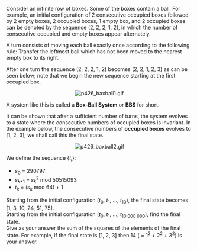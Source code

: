 <p>
Consider an infinite row of boxes. Some of the boxes contain a ball. For example, an initial configuration of 2 consecutive occupied boxes followed by 2 empty boxes, 2 occupied boxes, 1 empty box, and 2 occupied boxes can be denoted by the sequence (2, 2, 2, 1, 2), in which the number of consecutive occupied and empty boxes appear alternately.
</p>
<p>
A turn consists of moving each ball exactly once according to the following rule: Transfer the leftmost ball which has not been moved to the nearest empty box to its right.
</p>
<p>
After one turn the sequence (2, 2, 2, 1, 2) becomes (2, 2, 1, 2, 3) as can be seen below; note that we begin the new sequence starting at the first occupied box.
</p>

<div align="center">
<img src="project/images/p426_baxball1.gif" alt="p426_baxball1.gif" /></div>

<p>
A system like this is called a <b>Box-Ball System</b> or <b>BBS</b> for short.
</p>
<p>
It can be shown that after a sufficient number of turns, the system evolves to a state where the consecutive numbers of occupied boxes is invariant. In the example below, the consecutive numbers of <b>occupied boxes</b> evolves to [1, 2, 3]; we shall call this the final state.
</p>

<div align="center">
<img src="project/images/p426_baxball2.gif" alt="p426_baxball2.gif" /></div>

<p>
We define the sequence {<var>t</var><sub><var>i</var></sub>}:<br /></p><ul><li><var>s</var><sub>0</sub> = 290797
</li><li><var>s</var><sub><var>k</var>+1</sub> = <var>s</var><sub><var>k</var></sub><sup>2</sup> mod 50515093
</li><li><var>t</var><sub><var>k</var></sub> = (<var>s</var><sub><var>k</var></sub> mod 64) + 1
</li></ul><p>
Starting from the initial configuration (<var>t</var><sub>0</sub>, <var>t</var><sub>1</sub>, …, <var>t</var><sub>10</sub>), the final state becomes [1, 3, 10, 24, 51, 75].<br />
Starting from the initial configuration (<var>t</var><sub>0</sub>, <var>t</var><sub>1</sub>, …, <var>t</var><sub>10 000 000</sub>), find the final state.<br />
Give as your answer the sum of the squares of the elements of the final state. For example, if the final state is [1, 2, 3] then 14 ( = 1<sup>2</sup> + 2<sup>2</sup> + 3<sup>2</sup>) is your answer.
</p>
